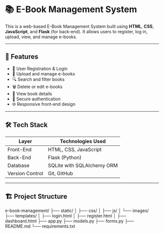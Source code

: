 # 📚 E-Book Management System

This is a web-based E-Book Management System built using **HTML**, **CSS**, **JavaScript**, and **Flask** (for back-end). It allows users to register, log in, upload, view, and manage e-books.

---

## 🚀 Features

- 📝 User Registration & Login
- 📂 Upload and manage e-books
- 🔍 Search and filter books
- 🗑️ Delete or edit e-books
- 📄 View book details
- 🔐 Secure authentication
- 🌐 Responsive front-end design

---

## 🛠️ Tech Stack

| Layer         | Technologies Used                         |
|---------------|-------------------------------------------|
| Front-End     | HTML, CSS, JavaScript                     |
| Back-End      | Flask (Python)                            |
| Database      | SQLite with SQLAlchemy ORM                |
| Version Control | Git, GitHub                             |

---

## 🏗️ Project Structure

e-book-management/
├── static/
│ ├── css/
│ ├── js/
│ └── images/
├── templates/
│ ├── login.html
│ ├── register.html
│ ├── dashboard.html
├── app.py
├── models.py
├── forms.py
├── README.md
└── requirements.txt

